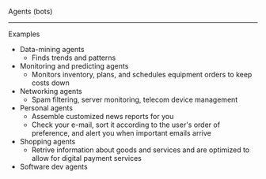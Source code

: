 Agents (bots)

- - - -
Examples
* Data-mining agents
  * Finds trends and patterns 
* Monitoring and predicting agents
  * Monitors inventory, plans, and schedules equipment orders to keep costs down
* Networking agents
  * Spam filtering, server monitoring, telecom device management   
* Personal agents
  * Assemble customized news reports for you
  * Check your e-mail, sort it according to the user's order of preference, and alert you when important emails arrive
* Shopping agents
  * Retrive information about goods and services and are optimized to allow for digital payment services
* Software dev agents 
